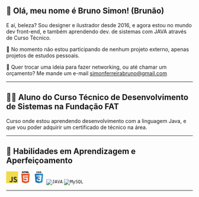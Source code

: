 ## 👋 Olá, meu nome é Bruno Simon! (Brunão)

E aí, beleza? Sou designer e ilustrador desde 2016, e agora estou no mundo dev front-end, e também aprendendo dev. de sistemas com JAVA através de Curso Técnico.

🔭 No momento não estou participando de nenhum projeto externo, apenas projetos de estudos pessoais.

💬 Quer trocar uma ideia para fazer networking, ou até chamar um orçamento? Me mande um e-mail simonferreirabruno@gmail.com

---
## 👨‍💻 Aluno do Curso Técnico de Desenvolvimento de Sistemas na Fundação FAT

Curso onde estou aprendendo desenvolvimento com a linguagem Java, e que vou poder adquirir um certificado de técnico na área.

---

## 🚀 Habilidades em Aprendizagem e Aperfeiçoamento

<code><img height="32" src="https://raw.githubusercontent.com/github/explore/80688e429a7d4ef2fca1e82350fe8e3517d3494d/topics/javascript/javascript.png" alt="Javascript"/></code>
<code><img height="32" src="https://raw.githubusercontent.com/github/explore/80688e429a7d4ef2fca1e82350fe8e3517d3494d/topics/html/html.png" alt="HTML5"/></code>
<code><img height="32" src="https://raw.githubusercontent.com/github/explore/80688e429a7d4ef2fca1e82350fe8e3517d3494d/topics/css/css.png" alt="CSS"/></code>
<code><img height="32" src="https://cdn.iconscout.com/icon/free/png-512/free-java-logo-icon-download-in-svg-png-gif-file-formats--wordmark-programming-language-pack-logos-icons-1174953.png?f=webp&w=256" alt="JAVA"/></code>
<code><img height="32" src="https://seeklogo.com/images/M/mysql-logo-B4943FE6DD-seeklogo.com.png" alt="MySQL"/></code>

---
